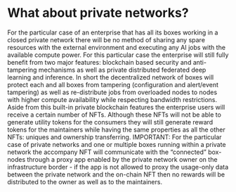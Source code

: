 # What about private networks?

For the particular case of an enterprise that has all its boxes working in a closed private network there will be no method of sharing any spare resources with the external environment and executing any AI jobs with the available compute power. For this particular case the enterprise will still fully benefit from two major features: blockchain based security and anti-tampering mechanisms as well as private distributed federated deep learning and inference. In short the decentralized network of boxes will protect each and all boxes from tampering (configuration and alert/event tampering) as well as re-distribute jobs from overloaded nodes to nodes with higher compute availability while respecting bandwidth restrictions. Aside from this built-in private blockchain features the enterprise users will receive a certain number of NFTs. Although these NFTs will not be able to generate utility tokens for the consumers they will still generate reward tokens for the maintainers while having the same properties as all the other NFTs: uniques and ownership transferring. IMPORTANT: For the particular case of private networks and one or multiple boxes running within a private network the accompany NFT will communicate with the “connected” box-nodes through a proxy app enabled by the private network owner on the infrastructure border - if the app is not allowed to proxy the usage-only data between the private network and the on-chain NFT then no rewards will be distributed to the owner as well as to the maintainers.
